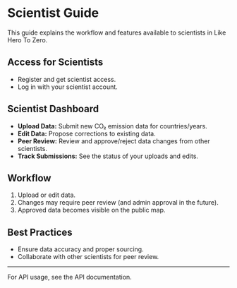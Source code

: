 # Scientist Guide

This guide explains the workflow and features available to scientists in Like Hero To Zero.

## Access for Scientists

- Register and get scientist access.
- Log in with your scientist account.

## Scientist Dashboard

- **Upload Data:** Submit new CO₂ emission data for countries/years.
- **Edit Data:** Propose corrections to existing data.
- **Peer Review:** Review and approve/reject data changes from other scientists.
- **Track Submissions:** See the status of your uploads and edits.

## Workflow

1. Upload or edit data.
2. Changes may require peer review (and admin approval in the future).
3. Approved data becomes visible on the public map.

## Best Practices

- Ensure data accuracy and proper sourcing.
- Collaborate with other scientists for peer review.

---

For API usage, see the API documentation.
